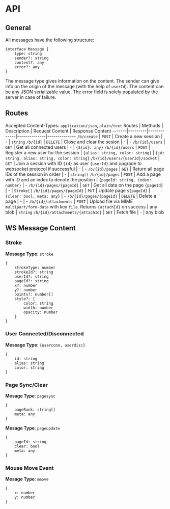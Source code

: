 # API
## General
All messages have the following structure:
```
interface Message {
    type: string
    sender?: string
    content?: any
    error?: any
}
```
The message type gives information on the content. The sender can give info on the origin of the message (with the help of `userId`). The content can be any JSON serializable value. The error field is solely populated by the server in case of failure.

## Routes
Accepted Content-Types: `application/json`, `plain/text`
 Routes | Methods | Description | Request Content | Response Content
 -------|---------|-------------|--------------|--------------
 `/b/create` | `POST` | Create a new session | - | `string`
 `/b/{id}` | `DELETE` | Close and clear the sesion | - | -
 `/b/{id}/users` | `GET` | Get all connected users | - | `{${id}: any}`
 `/b/{id}/users` | `POST` | Register a new user for the session | `{alias: string, color: string}` | `{id: string, alias: string, color: string}`
 `/b/{id}/users/{userId}/socket` | `GET` | Join a session with ID `{id}` as user `{userId}` and upgrade to websocket protocol if successful | - | -
 `/b/{id}/pages` | `GET` | Return all page IDs of the session in order | - | `string[]`
 `/b/{id}/pages` | `POST` | Add a page with ID and an index to denote the position | `{pageId: string, index: number}` | -
 `/b/{id}/pages/{pageId}` | `GET` | Get all data on the page `{pageId}` | - | `Stroke[]`
 `/b/{id}/pages/{pageId}` | `PUT` | Update page `${pageId}` | `{clear: bool, meta: any}` | -
 `/b/{id}/pages/{pageId}` | `DELETE` | Delete a page | - | -
 `/b/{id}/attachments` | `POST` | Upload file via MIME `multipart/form-data` with key `file`. Returns `{attachId}` on success | any blob | `string`
 `/b/{id}/attachments/{attachId}` | `GET` | Fetch file | - | any blob

## WS Message Content
### Stroke 
**Message Type**: `stroke`
```
{
    strokeType: number
    strokeId?: string
    userId?: string
    pageId?: string
    x?: number
    y?: number
    points?: number[]
    style?: {
        color: string
        width: number
        opacity: number
    }
}
```

### User Connected/Disconnected
**Message Type**: `{userconn, userdisc}`
```
{
    id: string
    alias: string
    color: string
}
```

### Page Sync/Clear
**Mesage Type**: `pagesync`
```
{
    pageRank: string[]
    meta: any
}
```
**Mesage Type**: `pageupdate`
```
{
    pageId: string
    clear: bool
    meta: any
}
```

### Mouse Move Event
**Mesage Type**: `mmove`
```
{
    x: number
    y: number
}
```
